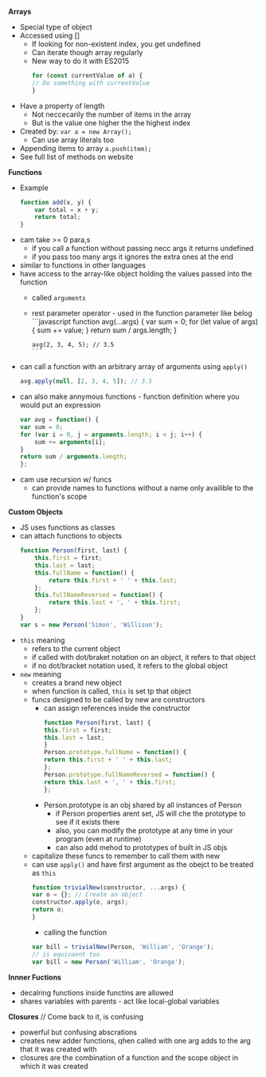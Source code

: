 **Arrays**
- Special type of object
- Accessed using []
    - If looking for non-existent index, you get undefined
    - Can iterate though array regularly
    - New way to do it with ES2015
        ```javascript
        for (const currentValue of a) {
        // Do something with currentValue
        }
        ```
- Have a property of length
    - Not neccecarily the number of items in the array
    - But is the value one higher the the highest index
- Created by: `var a = new Array();`
    - Can use array literals too
- Appending items to array
    `a.push(item);`
- See full list of methods on website

**Functions**
- Example
    ```javascript
    function add(x, y) {
        var total = x + y;
        return total;
    }
    ```
- cam take >= 0 para,s
  - if you call a function without passing necc args it returns undefined
  - if you pass too many args it ignores the extra ones at the end
- similar to functions in other languages
- have access to the array-like object holding the values passed into the function
  - called `arguments`
  - rest parameter operator - used in the function parameter like belog
        ```javascript
        function avg(...args) {
        var sum = 0;
        for (let value of args) {
            sum += value;
        }
        return sum / args.length;
        }

        avg(2, 3, 4, 5); // 3.5
        ```
- can call a function with an arbitrary array of arguments using `apply()`
    ```javascript
    avg.apply(null, [2, 3, 4, 5]); // 3.5
    ```
- can also make annymous functions - function definition where you would put an expression
    ```javascript
    var avg = function() {
    var sum = 0;
    for (var i = 0, j = arguments.length; i < j; i++) {
        sum += arguments[i];
    }
    return sum / arguments.length;
    };
    ```
- cam use recursion w/ funcs
  - can provide names to functions without a name only availible to the function's scope

**Custom Objects**
- JS uses functions as classes
- can attach functions to objects
    ```javascript
    function Person(first, last) {
        this.first = first;
        this.last = last;
        this.fullName = function() {
            return this.first + ' ' + this.last;
        };
        this.fullNameReversed = function() {
            return this.last + ', ' + this.first;
        };
    }
    var s = new Person('Simon', 'Willison');
    ```
- `this` meaning
  - refers to the current object
  - if called with dot/braket notation on an object, it refers to that object
  - if no dot/bracket notation used, it refers to the global object
- `new` meaning
  - creates a brand new object
  - when function is called, `this` is set tp that object
  - funcs designed to be called by new are constructors
    - can assign references inside the constructor
        ```javascript
        function Person(first, last) {
        this.first = first;
        this.last = last;
        }
        Person.prototype.fullName = function() {
        return this.first + ' ' + this.last;
        };
        Person.prototype.fullNameReversed = function() {
        return this.last + ', ' + this.first;
        }; 
        ```  
    - Person.prototype is an obj shared by all instances of Person
      - if Person properties arent set, JS will che the prototype to see if it exists there
      - also, you can modify the prototype at any time in your program (even at runtime)
      - can also add mehod to prototypes of built in JS objs    
  - capitalize these funcs to remember to call them with new
  - can use `apply()` and have first argument as the obejct to be treated as `this`
    ```javascript
    function trivialNew(constructor, ...args) {
    var o = {}; // Create an object
    constructor.apply(o, args);
    return o;
    }
    ```
    - calling the function
    ```javascript
    var bill = trivialNew(Person, 'William', 'Orange');
    // is equivaent too
    var bill = new Person('William', 'Orange');
    ```

**Innner Fuctions**
- decalring functions inside functins are allowed
- shares variables with parents - act like local-global variables

**Closures** // Come back to it, is confusing
- powerful but confusing abscrations
- creates new adder functions, qhen called with one arg adds to the arg that it was created with
- closures are the combination of a function and the scope object in which it was created